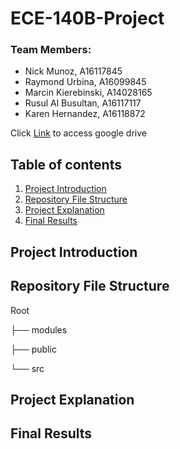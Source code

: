 # ECE-140B-Project

### Team Members: 
- Nick Munoz, A16117845
- Raymond Urbina, A16099845
- Marcin Kierebinski, A14028165
- Rusul Al Busultan, A16117117
- Karen Hernandez, A16118872

Click [Link](https://drive.google.com/drive/u/2/folders/0AOlMoffSwVZHUk9PVA) to access google drive

## Table of contents

1. [Project Introduction](#Project-Introduction)
2. [Repository File Structure](#Repository-File-Structure)
3. [Project Explanation](#Project-Explanation)
4. [Final Results](#Final-Results)

## Project Introduction


## Repository File Structure

Root

├── modules

├── public

└── src

## Project Explanation


## Final Results
